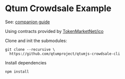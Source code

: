 # Qtum Crowdsale Example

See: [companion guide](https://github.com/qtumproject/qtumbook/blob/master/part3/ico.md)

Using contracts provided by [TokenMarketNet/ico](https://github.com/TokenMarketNet/ico)

Clone and init the submodules:

```
git clone --recursive \
  https://github.com/qtumproject/qtumjs-crowdsale-cli
```

Install dependencies

```
npm install
```
